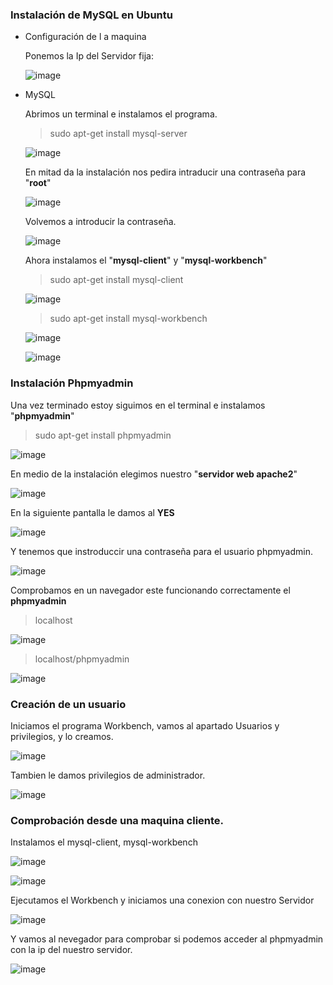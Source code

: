 ### Instalación de MySQL en Ubuntu

* Configuración de l a maquina

  Ponemos la Ip del Servidor fija:

  ![image](img/img0.png)

* MySQL

  Abrimos un terminal e instalamos el programa.

  > sudo apt-get install mysql-server

  ![image](img/img1.png)

  En mitad da la instalación nos pedira intraducir una contraseña para "**root**"

  ![image](img/img2.png)

  Volvemos a introducir la contraseña.

  ![image](img/img3.png)

  Ahora instalamos el "**mysql-client**" y "**mysql-workbench**"

  > sudo apt-get install mysql-client

  ![image](img/img4.png)

  > sudo apt-get install mysql-workbench

  ![image](img/img5.png)

  ![image](img/img22.png)

### Instalación Phpmyadmin

  Una vez terminado estoy siguimos en el terminal e instalamos "**phpmyadmin**"

  > sudo apt-get install phpmyadmin

  ![image](img/img6.png)

  En medio de la instalación elegimos nuestro "**servidor web apache2**"

  ![image](img/img7.png)

  En la siguiente pantalla le damos al **YES**

  ![image](img/img8.png)

  Y tenemos que instroduccir una contraseña para el usuario phpmyadmin.

  ![image](img/img9.png)

  Comprobamos en un navegador este funcionando correctamente el **phpmyadmin**

  > localhost

  ![image](img/img10.png)

  > localhost/phpmyadmin

  ![image](img/img12.png)

### Creación de un usuario

  Iniciamos el programa Workbench, vamos al apartado Usuarios y privilegios, y lo creamos.

  ![image](img/img14.png)

  Tambien le damos privilegios de administrador.

  ![image](img/img15.png)

### Comprobación desde una maquina cliente.

  Instalamos el mysql-client, mysql-workbench

  ![image](img/img17.png)

  ![image](img/img19.png)

  Ejecutamos el Workbench y iniciamos una conexion con nuestro Servidor

  ![image](img/img21.png)

  Y vamos al nevegador para comprobar si podemos acceder al phpmyadmin con la ip del nuestro servidor.

  ![image](img/img20.png)
